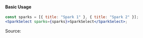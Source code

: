 #### Basic Usage

```jsx
const sparks = [{ title: "Spark 1" }, { title: "Spark 2" }];
<SparkSelect sparks={sparks}>SparkSelect</SparkSelect>;
```

Source:

```js { "file": "./SparkSelect.js" }
```

